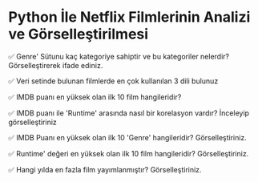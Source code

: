 # Python İle Netflix Filmlerinin Analizi ve Görselleştirilmesi


✅ Genre' Sütunu kaç kategoriye sahiptir ve bu kategoriler nelerdir? Görselleştirerek ifade ediniz.

✅ Veri setinde bulunan filmlerde en çok kullanılan 3 dili bulunuz

✅ IMDB puanı en yüksek olan ilk 10 film hangileridir?

✅ IMDB puanı ile 'Runtime' arasında nasıl bir korelasyon vardır? İnceleyip görselleştiriniz

✅ IMDB Puanı en yüksek olan ilk 10 'Genre' hangileridir? Görselleştiriniz.

✅ Runtime' değeri en yüksek olan ilk 10 film hangileridir? Görselleştiriniz.

✅ Hangi yılda en fazla film yayımlanmıştır? Görselleştiriniz.

